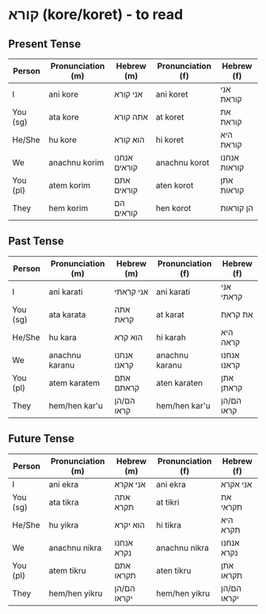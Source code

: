 # קורא (kore/koret) - to read

## Present Tense

| Person        | Pronunciation (m) | Hebrew (m)  | Pronunciation (f) | Hebrew (f)  |
|---------------|-------------------|-------------|-------------------|-------------|
| I             | ani kore          | אני קורא    | ani koret         | אני קוראת    |
| You (sg)      | ata kore          | אתה קורא    | at koret          | את קוראת     |
| He/She        | hu kore           | הוא קורא    | hi koret          | היא קוראת    |
| We            | anachnu korim     | אנחנו קוראים| anachnu korot     | אנחנו קוראות|
| You (pl)      | atem korim        | אתם קוראים  | aten korot        | אתן קוראות   |
| They          | hem korim         | הם קוראים   | hen korot         | הן קוראות    |

## Past Tense

| Person        | Pronunciation (m) | Hebrew (m)  | Pronunciation (f) | Hebrew (f)  |
|---------------|-------------------|-------------|-------------------|-------------|
| I             | ani karati        | אני קראתי   | ani karati        | אני קראתי   |
| You (sg)      | ata karata        | אתה קראת    | at karat          | את קראת     |
| He/She        | hu kara           | הוא קרא     | hi karah          | היא קראה    |
| We            | anachnu karanu    | אנחנו קראנו | anachnu karanu    | אנחנו קראנו |
| You (pl)      | atem karatem      | אתם קראתם   | aten karaten      | אתן קראתן   |
| They          | hem/hen kar'u     | הם/הן קראו  | hem/hen kar'u     | הם/הן קראו  |

## Future Tense

| Person        | Pronunciation (m) | Hebrew (m)  | Pronunciation (f) | Hebrew (f)  |
|---------------|-------------------|-------------|-------------------|-------------|
| I             | ani ekra          | אני אקרא    | ani ekra          | אני אקרא     |
| You (sg)      | ata tikra         | אתה תקרא    | at tikri          | את תקראי     |
| He/She        | hu yikra          | הוא יקרא    | hi tikra          | היא תקרא     |
| We            | anachnu nikra     | אנחנו נקרא  | anachnu nikra     | אנחנו נקרא   |
| You (pl)      | atem tikru        | אתם תקראו   | aten tikru        | אתן תקראו    |
| They          | hem/hen yikru     | הם/הן יקראו | hem/hen yikru     | הם/הן יקראו  |

